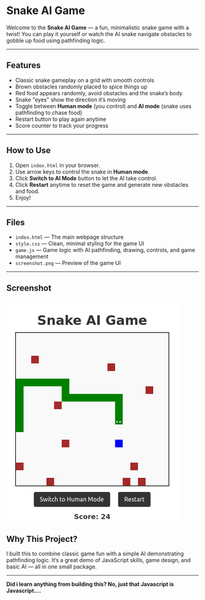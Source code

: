 # Snake AI Game

Welcome to the **Snake AI Game** — a fun, minimalistic snake game with a twist! You can play it yourself or watch the AI snake navigate obstacles to gobble up food using pathfinding logic.

---

## Features

- Classic snake gameplay on a grid with smooth controls
- Brown obstacles randomly placed to spice things up
- Red food appears randomly, avoid obstacles and the snake’s body
- Snake "eyes" show the direction it’s moving
- Toggle between **Human mode** (you control) and **AI mode** (snake uses pathfinding to chase food)
- Restart button to play again anytime
- Score counter to track your progress

---

## How to Use

1. Open `index.html` in your browser.
2. Use arrow keys to control the snake in **Human mode**.
3. Click **Switch to AI Mode** button to let the AI take control.
4. Click **Restart** anytime to reset the game and generate new obstacles and food.
5. Enjoy!

---

## Files

- `index.html` — The main webpage structure
- `style.css` — Clean, minimal styling for the game UI
- `game.js` — Game logic with AI pathfinding, drawing, controls, and game management
- `screenshot.png` — Preview of the game UI 

---
## Screenshot

![Game Screenshot](https://github.com/pleasantddev/snake-game-js-ai-pathfinding/blob/main/screenshot.png?raw=true)
---

## Why This Project?

I built this to combine classic game fun with a simple AI demonstrating pathfinding logic. It’s a great demo of JavaScript skills, game design, and basic AI — all in one small package.

---

**Did i learn anything from building this? No, just that Javascript is Javascript....**
